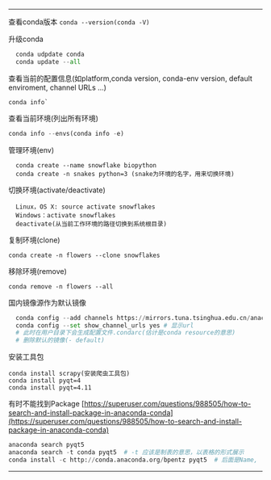 ***
查看conda版本
  `conda --version(conda -V)`
  
升级conda
````python
  conda udpdate conda
  conda update --all
````

查看当前的配置信息(如platform,conda version, conda-env version, default enviroment, channel URLs ...)
```
conda info`
```
  
查看当前环境(列出所有环境)
```python
conda info --envs(conda info -e)
```


管理环境(env)
````
  conda create --name snowflake biopython
  conda create -n snakes python=3 (snake为环境的名字，用来切换环境)
````

切换环境(activate/deactivate)
````
  Linux，OS X: source activate snowflakes
  Windows：activate snowflakes
  deactivate(从当前工作环境的路径切换到系统根目录)
````

复制环境(clone)
```
conda create -n flowers --clone snowflakes
```
  
移除环境(remove)
```
conda remove -n flowers --all
```

国内镜像源作为默认镜像
````python
  conda config --add channels https://mirrors.tuna.tsinghua.edu.cn/anaconda/pkgs/free/
  conda config --set show_channel_urls yes # 显示url
  # 此时在用户目录下会生成配置文件.condarc(估计是conda resource的意思)
  # 删除默认的镜像(- default)
````

安装工具包
````
conda install scrapy(安装爬虫工具包)
conda install pyqt=4
conda install pyqt=4.11
````

有时不能找到Package
[https://superuser.com/questions/988505/how-to-search-and-install-package-in-anaconda-conda](https://superuser.com/questions/988505/how-to-search-and-install-package-in-anaconda-conda)

````python
anaconda search pyqt5
anaconda search -t conda pyqt5  # -t 应该是制表的意思，以表格的形式展示
conda install -c http://conda.anaconda.org/bpentz pyqt5  # 后面是Name, '/'改为' '(空格)
````
***
